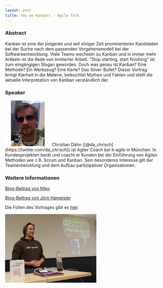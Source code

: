 ```yaml
---
layout: post
title: Yes we Kanban! - Agile Talk
---
```


### Abstract

Kanban ist eine der jüngeren und seit einiger Zeit prominenteren Kandidaten bei der Suche nach dem passenden Vorgehensmodell bei der Softwareentwicklung. Viele Teams wechseln zu Kanban und in immer mehr Artikeln ist die Rede von limitierter Arbeit. "Stop starting, start finishing" ist zum eingängigen Slogan geworden. Doch was genau ist Kanban? Eine Methode? Ein Werkzeug? Eine Karte? Das Silver-Bullet?
Dieser Vortrag bringt Klarheit in die Materie, beleuchtet Mythen und Fakten und stellt die aktuelle Interpretation von Kanban verständlich dar.

### Speaker

<img src="/images/speaker/christian_daehn.jpg" class="speakerpic"/>
Christian Dähn ([@da_chrisch](https://twitter.com/da_chrisch)) ist Agiler Coach bei it-agile in München. In Kundenprojekten berät und coacht er Kunden bei der Einführung von Agilen Methoden wie z.B. Scrum und Kanban. Sein besonderes Interesse gilt der Teamentwicklung und dem Aufbau partizipativer Organisationen.

### Weitere Informationen

[Blog-Beitrag von Miko](http://blog.emsuiko.de/2013/02/22/jug_da-yes-we-kanban/)

[Blog-Beitrag von Jörn Hameister](http://www.hameister.org/Blog/?p=3878)

Die Folien des Vortrages gibt es [hier](http://t.co/vrr3u2MzBy).

![](/images/talks/kanban.jpg)
